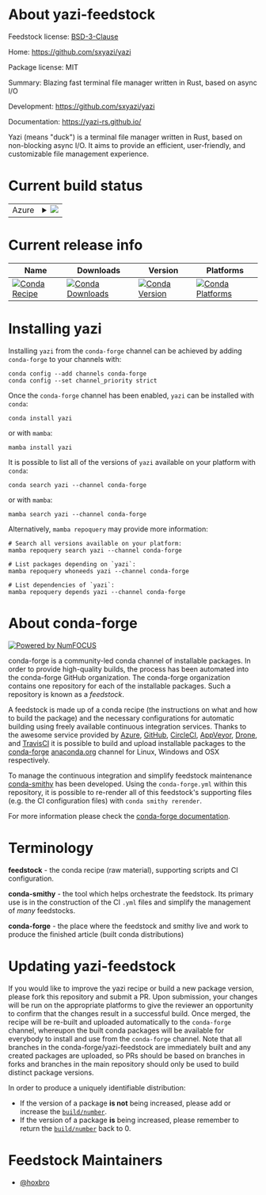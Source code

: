 About yazi-feedstock
====================

Feedstock license: [BSD-3-Clause](https://github.com/conda-forge/yazi-feedstock/blob/main/LICENSE.txt)

Home: https://github.com/sxyazi/yazi

Package license: MIT

Summary: Blazing fast terminal file manager written in Rust, based on async I/O

Development: https://github.com/sxyazi/yazi

Documentation: https://yazi-rs.github.io/

Yazi (means "duck") is a terminal file manager written in Rust,
based on non-blocking async I/O. It aims to provide an efficient,
user-friendly, and customizable file management experience.


Current build status
====================


<table>
    
  <tr>
    <td>Azure</td>
    <td>
      <details>
        <summary>
          <a href="https://dev.azure.com/conda-forge/feedstock-builds/_build/latest?definitionId=24003&branchName=main">
            <img src="https://dev.azure.com/conda-forge/feedstock-builds/_apis/build/status/yazi-feedstock?branchName=main">
          </a>
        </summary>
        <table>
          <thead><tr><th>Variant</th><th>Status</th></tr></thead>
          <tbody><tr>
              <td>linux_64</td>
              <td>
                <a href="https://dev.azure.com/conda-forge/feedstock-builds/_build/latest?definitionId=24003&branchName=main">
                  <img src="https://dev.azure.com/conda-forge/feedstock-builds/_apis/build/status/yazi-feedstock?branchName=main&jobName=linux&configuration=linux%20linux_64_" alt="variant">
                </a>
              </td>
            </tr><tr>
              <td>linux_aarch64</td>
              <td>
                <a href="https://dev.azure.com/conda-forge/feedstock-builds/_build/latest?definitionId=24003&branchName=main">
                  <img src="https://dev.azure.com/conda-forge/feedstock-builds/_apis/build/status/yazi-feedstock?branchName=main&jobName=linux&configuration=linux%20linux_aarch64_" alt="variant">
                </a>
              </td>
            </tr><tr>
              <td>linux_ppc64le</td>
              <td>
                <a href="https://dev.azure.com/conda-forge/feedstock-builds/_build/latest?definitionId=24003&branchName=main">
                  <img src="https://dev.azure.com/conda-forge/feedstock-builds/_apis/build/status/yazi-feedstock?branchName=main&jobName=linux&configuration=linux%20linux_ppc64le_" alt="variant">
                </a>
              </td>
            </tr><tr>
              <td>osx_64</td>
              <td>
                <a href="https://dev.azure.com/conda-forge/feedstock-builds/_build/latest?definitionId=24003&branchName=main">
                  <img src="https://dev.azure.com/conda-forge/feedstock-builds/_apis/build/status/yazi-feedstock?branchName=main&jobName=osx&configuration=osx%20osx_64_" alt="variant">
                </a>
              </td>
            </tr><tr>
              <td>osx_arm64</td>
              <td>
                <a href="https://dev.azure.com/conda-forge/feedstock-builds/_build/latest?definitionId=24003&branchName=main">
                  <img src="https://dev.azure.com/conda-forge/feedstock-builds/_apis/build/status/yazi-feedstock?branchName=main&jobName=osx&configuration=osx%20osx_arm64_" alt="variant">
                </a>
              </td>
            </tr><tr>
              <td>win_64</td>
              <td>
                <a href="https://dev.azure.com/conda-forge/feedstock-builds/_build/latest?definitionId=24003&branchName=main">
                  <img src="https://dev.azure.com/conda-forge/feedstock-builds/_apis/build/status/yazi-feedstock?branchName=main&jobName=win&configuration=win%20win_64_" alt="variant">
                </a>
              </td>
            </tr>
          </tbody>
        </table>
      </details>
    </td>
  </tr>
</table>

Current release info
====================

| Name | Downloads | Version | Platforms |
| --- | --- | --- | --- |
| [![Conda Recipe](https://img.shields.io/badge/recipe-yazi-green.svg)](https://anaconda.org/conda-forge/yazi) | [![Conda Downloads](https://img.shields.io/conda/dn/conda-forge/yazi.svg)](https://anaconda.org/conda-forge/yazi) | [![Conda Version](https://img.shields.io/conda/vn/conda-forge/yazi.svg)](https://anaconda.org/conda-forge/yazi) | [![Conda Platforms](https://img.shields.io/conda/pn/conda-forge/yazi.svg)](https://anaconda.org/conda-forge/yazi) |

Installing yazi
===============

Installing `yazi` from the `conda-forge` channel can be achieved by adding `conda-forge` to your channels with:

```
conda config --add channels conda-forge
conda config --set channel_priority strict
```

Once the `conda-forge` channel has been enabled, `yazi` can be installed with `conda`:

```
conda install yazi
```

or with `mamba`:

```
mamba install yazi
```

It is possible to list all of the versions of `yazi` available on your platform with `conda`:

```
conda search yazi --channel conda-forge
```

or with `mamba`:

```
mamba search yazi --channel conda-forge
```

Alternatively, `mamba repoquery` may provide more information:

```
# Search all versions available on your platform:
mamba repoquery search yazi --channel conda-forge

# List packages depending on `yazi`:
mamba repoquery whoneeds yazi --channel conda-forge

# List dependencies of `yazi`:
mamba repoquery depends yazi --channel conda-forge
```


About conda-forge
=================

[![Powered by
NumFOCUS](https://img.shields.io/badge/powered%20by-NumFOCUS-orange.svg?style=flat&colorA=E1523D&colorB=007D8A)](https://numfocus.org)

conda-forge is a community-led conda channel of installable packages.
In order to provide high-quality builds, the process has been automated into the
conda-forge GitHub organization. The conda-forge organization contains one repository
for each of the installable packages. Such a repository is known as a *feedstock*.

A feedstock is made up of a conda recipe (the instructions on what and how to build
the package) and the necessary configurations for automatic building using freely
available continuous integration services. Thanks to the awesome service provided by
[Azure](https://azure.microsoft.com/en-us/services/devops/), [GitHub](https://github.com/),
[CircleCI](https://circleci.com/), [AppVeyor](https://www.appveyor.com/),
[Drone](https://cloud.drone.io/welcome), and [TravisCI](https://travis-ci.com/)
it is possible to build and upload installable packages to the
[conda-forge](https://anaconda.org/conda-forge) [anaconda.org](https://anaconda.org/)
channel for Linux, Windows and OSX respectively.

To manage the continuous integration and simplify feedstock maintenance
[conda-smithy](https://github.com/conda-forge/conda-smithy) has been developed.
Using the ``conda-forge.yml`` within this repository, it is possible to re-render all of
this feedstock's supporting files (e.g. the CI configuration files) with ``conda smithy rerender``.

For more information please check the [conda-forge documentation](https://conda-forge.org/docs/).

Terminology
===========

**feedstock** - the conda recipe (raw material), supporting scripts and CI configuration.

**conda-smithy** - the tool which helps orchestrate the feedstock.
                   Its primary use is in the construction of the CI ``.yml`` files
                   and simplify the management of *many* feedstocks.

**conda-forge** - the place where the feedstock and smithy live and work to
                  produce the finished article (built conda distributions)


Updating yazi-feedstock
=======================

If you would like to improve the yazi recipe or build a new
package version, please fork this repository and submit a PR. Upon submission,
your changes will be run on the appropriate platforms to give the reviewer an
opportunity to confirm that the changes result in a successful build. Once
merged, the recipe will be re-built and uploaded automatically to the
`conda-forge` channel, whereupon the built conda packages will be available for
everybody to install and use from the `conda-forge` channel.
Note that all branches in the conda-forge/yazi-feedstock are
immediately built and any created packages are uploaded, so PRs should be based
on branches in forks and branches in the main repository should only be used to
build distinct package versions.

In order to produce a uniquely identifiable distribution:
 * If the version of a package **is not** being increased, please add or increase
   the [``build/number``](https://docs.conda.io/projects/conda-build/en/latest/resources/define-metadata.html#build-number-and-string).
 * If the version of a package **is** being increased, please remember to return
   the [``build/number``](https://docs.conda.io/projects/conda-build/en/latest/resources/define-metadata.html#build-number-and-string)
   back to 0.

Feedstock Maintainers
=====================

* [@hoxbro](https://github.com/hoxbro/)

